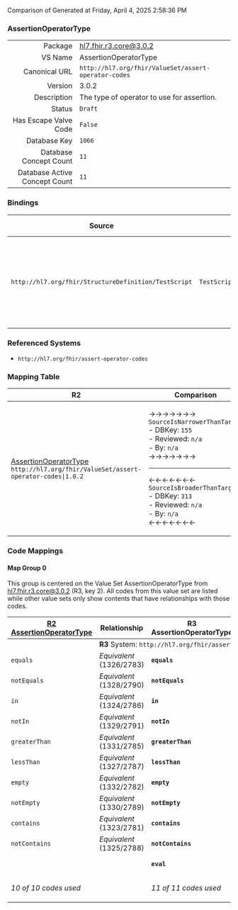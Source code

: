Comparison of 
Generated at Friday, April 4, 2025 2:58:36 PM

### AssertionOperatorType

|      |     |
| ---: | --- |
| Package | hl7.fhir.r3.core@3.0.2 |
| VS Name | AssertionOperatorType |
| Canonical URL | `http://hl7.org/fhir/ValueSet/assert-operator-codes` |
| Version | 3.0.2 |
| Description | The type of operator to use for assertion. |
| Status | `Draft` |
| Has Escape Valve Code | `False` |
| Database Key | `1066` |
| Database Concept Count | `11` |
| Database Active Concept Count | `11` |
### Bindings

| Source | Element | Binding | Strength | Element Short |
| ------ | ------- | ------- | -------- | ------------- |
| `http://hl7.org/fhir/StructureDefinition/TestScript` | `TestScript.setup.action.assert.operator` | `http://hl7.org/fhir/ValueSet/assert-operator-codes` | `Required` | equals \| notEquals \| in \| notIn \| greaterThan \| lessThan \| empty \| notEmpty \| contains \| notContains \| eval |

### Referenced Systems

* `http://hl7.org/fhir/assert-operator-codes`
### Mapping Table

| R2 | Comparison | R3 | Comparison | R4 | Comparison | R4B | Comparison | R5
| --- | --- | --- | --- | --- | --- | --- | --- | ---
| [AssertionOperatorType](/docs/R2/ValueSets/AssertionOperatorType.md)<br/> `http://hl7.org/fhir/ValueSet/assert-operator-codes\|1.0.2` | →→→→→→→<br/>`SourceIsNarrowerThanTarget`<br/>- DBKey: `155`<br/>- Reviewed: `n/a`<br/>- By: `n/a`<br/>→→→→→→→<hr/>←←←←←←←<br/>`SourceIsBroaderThanTarget`<br/>- DBKey: `313`<br/>- Reviewed: `n/a`<br/>- By: `n/a`<br/>←←←←←←←| [AssertionOperatorType](/docs/R3/ValueSets/AssertionOperatorType.md)<br/> `http://hl7.org/fhir/ValueSet/assert-operator-codes\|3.0.2` | →→→→→→→<br/>`Equivalent`<br/>- DBKey: `534`<br/>- Reviewed: `n/a`<br/>- By: `n/a`<br/>→→→→→→→<hr/>←←←←←←←<br/>`Equivalent`<br/>- DBKey: `756`<br/>- Reviewed: `n/a`<br/>- By: `n/a`<br/>←←←←←←←| [AssertionOperatorType](/docs/R4/ValueSets/AssertionOperatorType.md)<br/> `http://hl7.org/fhir/ValueSet/assert-operator-codes\|4.0.1` | →→→→→→→<br/>`Equivalent`<br/>- DBKey: `1389`<br/>- Reviewed: `n/a`<br/>- By: `n/a`<br/>→→→→→→→<hr/>←←←←←←←<br/>`Equivalent`<br/>- DBKey: `1390`<br/>- Reviewed: `n/a`<br/>- By: `n/a`<br/>←←←←←←←| [AssertionOperatorType](/docs/R4B/ValueSets/AssertionOperatorType.md)<br/> `http://hl7.org/fhir/ValueSet/assert-operator-codes\|4.3.0` | →→→→→→→<br/>`SourceIsNarrowerThanTarget`<br/>- DBKey: `1017`<br/>- Reviewed: `n/a`<br/>- By: `n/a`<br/>→→→→→→→<hr/>←←←←←←←<br/>`SourceIsBroaderThanTarget`<br/>- DBKey: `1278`<br/>- Reviewed: `n/a`<br/>- By: `n/a`<br/>←←←←←←←| [AssertionOperatorType](/docs/R5/ValueSets/AssertionOperatorType.md)<br/> `http://hl7.org/fhir/ValueSet/assert-operator-codes\|5.0.0` 

### Code Mappings


#### Map Group 0

This group is centered on the Value Set AssertionOperatorType from hl7.fhir.r3.core@3.0.2 (R3, key 2).
All codes from this value set are listed while other value sets only show contents that have relationships with those codes.

| [R2 AssertionOperatorType](/docs/R2/ValueSets/AssertionOperatorType.md)| Relationship | R3 AssertionOperatorType| Relationship | [R4 AssertionOperatorType](/docs/R4/ValueSets/AssertionOperatorType.md)| Relationship | [R4B AssertionOperatorType](/docs/R4B/ValueSets/AssertionOperatorType.md)| Relationship | [R5 AssertionOperatorType](/docs/R5/ValueSets/AssertionOperatorType.md)
| --- | --- | --- | --- | --- | --- | --- | --- | ---
| <td colspan="8">**R3** System: `http://hl7.org/fhir/assert-operator-codes`
| `equals`| _Equivalent_ <br/>(1326/2783)| **`equals`**| _Equivalent_ <br/>(4965/7309)| `equals`| _Equivalent_ <br/>(14490/14491)| `equals`| _Equivalent_ <br/>(9549/11886)| `equals`
| `notEquals`| _Equivalent_ <br/>(1328/2790)| **`notEquals`**| _Equivalent_ <br/>(4967/7311)| `notEquals`| _Equivalent_ <br/>(14492/14493)| `notEquals`| _Equivalent_ <br/>(9551/11894)| `notEquals`
| `in`| _Equivalent_ <br/>(1324/2786)| **`in`**| _Equivalent_ <br/>(4963/7307)| `in`| _Equivalent_ <br/>(14494/14495)| `in`| _Equivalent_ <br/>(9547/11889)| `in`
| `notIn`| _Equivalent_ <br/>(1329/2791)| **`notIn`**| _Equivalent_ <br/>(4968/7312)| `notIn`| _Equivalent_ <br/>(14496/14497)| `notIn`| _Equivalent_ <br/>(9552/11895)| `notIn`
| `greaterThan`| _Equivalent_ <br/>(1331/2785)| **`greaterThan`**| _Equivalent_ <br/>(4970/7314)| `greaterThan`| _Equivalent_ <br/>(14498/14499)| `greaterThan`| _Equivalent_ <br/>(9554/11888)| `greaterThan`
| `lessThan`| _Equivalent_ <br/>(1327/2787)| **`lessThan`**| _Equivalent_ <br/>(4966/7310)| `lessThan`| _Equivalent_ <br/>(14500/14501)| `lessThan`| _Equivalent_ <br/>(9550/11890)| `lessThan`
| `empty`| _Equivalent_ <br/>(1332/2782)| **`empty`**| _Equivalent_ <br/>(4971/7315)| `empty`| _Equivalent_ <br/>(14502/14503)| `empty`| _Equivalent_ <br/>(9555/11885)| `empty`
| `notEmpty`| _Equivalent_ <br/>(1330/2789)| **`notEmpty`**| _Equivalent_ <br/>(4969/7313)| `notEmpty`| _Equivalent_ <br/>(14504/14505)| `notEmpty`| _Equivalent_ <br/>(9553/11893)| `notEmpty`
| `contains`| _Equivalent_ <br/>(1323/2781)| **`contains`**| _Equivalent_ <br/>(4961/7305)| `contains`| _Equivalent_ <br/>(14506/14507)| `contains`| _Equivalent_ <br/>(9545/11884)| `contains`
| `notContains`| _Equivalent_ <br/>(1325/2788)| **`notContains`**| _Equivalent_ <br/>(4964/7308)| `notContains`| _Equivalent_ <br/>(14508/14509)| `notContains`| _Equivalent_ <br/>(9548/11892)| `notContains`
| | | **`eval`**| _Equivalent_ <br/>(4962/7306)| `eval`| _Equivalent_ <br/>(14510/14511)| `eval`| _Equivalent_ <br/>(9546/11887)| `eval`
| *10 of 10 codes used* | | *11 of 11 codes used* | | *11 of 11 codes used* | | *11 of 11 codes used* | | *11 of 12 codes used* <br/>remaining codes:<br/>`manualEval`

